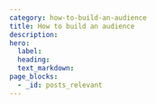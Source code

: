 ```yaml
---
category: how-to-build-an-audience
title: How to build an audience
description:
hero:
  label:
  heading:
  text_markdown:
page_blocks:
  - _id: posts_relevant
---
```

